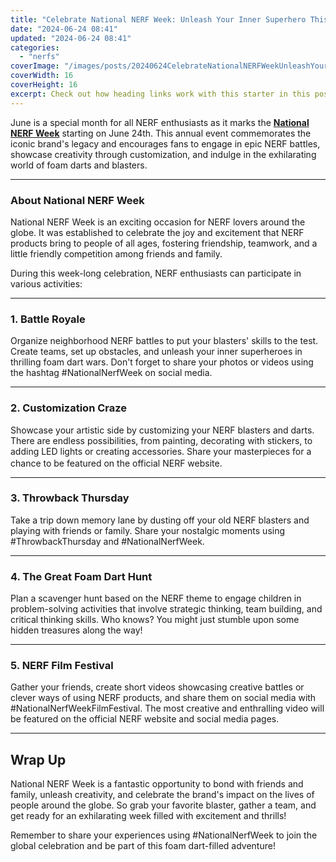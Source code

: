```yaml
---
title: "Celebrate National NERF Week: Unleash Your Inner Superhero This June!"
date: "2024-06-24 08:41"
updated: "2024-06-24 08:41"
categories:
  - "nerfs"
coverImage: "/images/posts/20240624CelebrateNationalNERFWeekUnleashYourInnerSuperheroThisJune_1.jpg"
coverWidth: 16
coverHeight: 16
excerpt: Check out how heading links work with this starter in this post.
---
```


<script>
  import { base } from '$app/paths';
</script>


June is a special month for all NERF enthusiasts as it marks the **[National NERF Week](https://www.nerf.com/en_US/about-us/celebrate-national-nerf-week/#)** starting on June 24th. This annual event commemorates the iconic brand's legacy and encourages fans to engage in epic NERF battles, showcase creativity through customization, and indulge in the exhilarating world of foam darts and blasters.

<hr>
<h3>About National NERF Week</h3>
National NERF Week is an exciting occasion for NERF lovers around the globe. It was established to celebrate the joy and excitement that NERF products bring to people of all ages, fostering friendship, teamwork, and a little friendly competition among friends and family.

During this week-long celebration, NERF enthusiasts can participate in various activities:

<hr>
<h3>1. Battle Royale</h3>
Organize neighborhood NERF battles to put your blasters' skills to the test. Create teams, set up obstacles, and unleash your inner superheroes in thrilling foam dart wars. Don't forget to share your photos or videos using the hashtag #NationalNerfWeek on social media.

<hr>
<h3>2. Customization Craze</h3>
Showcase your artistic side by customizing your NERF blasters and darts. There are endless possibilities, from painting, decorating with stickers, to adding LED lights or creating accessories. Share your masterpieces for a chance to be featured on the official NERF website.

<img class="cover-image" src="{base}/images/posts/20240624CelebrateNationalNERFWeekUnleashYourInnerSuperheroThisJune_2.jpg" alt="" style="aspect-ratio: 16 / 16;" width="16" height="16">


<hr>
<h3>3. Throwback Thursday</h3>
Take a trip down memory lane by dusting off your old NERF blasters and playing with friends or family. Share your nostalgic moments using #ThrowbackThursday and #NationalNerfWeek.

<hr>
<h3>4. The Great Foam Dart Hunt</h3>
Plan a scavenger hunt based on the NERF theme to engage children in problem-solving activities that involve strategic thinking, team building, and critical thinking skills. Who knows? You might just stumble upon some hidden treasures along the way!

<hr>
<h3>5. NERF Film Festival</h3>
Gather your friends, create short videos showcasing creative battles or clever ways of using NERF products, and share them on social media with #NationalNerfWeekFilmFestival. The most creative and enthralling video will be featured on the official NERF website and social media pages.

<hr>
<h2>Wrap Up</h2>
National NERF Week is a fantastic opportunity to bond with friends and family, unleash creativity, and celebrate the brand's impact on the lives of people around the globe. So grab your favorite blaster, gather a team, and get ready for an exhilarating week filled with excitement and thrills!

Remember to share your experiences using #NationalNerfWeek to join the global celebration and be part of this foam dart-filled adventure!